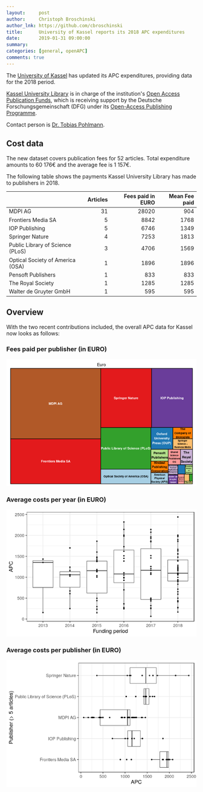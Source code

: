 ```yaml
---
layout:     post
author:     Christoph Broschinski
author_lnk: https://github.com/cbroschinski
title:      University of Kassel reports its 2018 APC expenditures
date:       2019-01-31 09:00:00
summary:    
categories: [general, openAPC]
comments: true
---
```





The [University of Kassel](https://www.uni-kassel.de/uni/en/) has updated its APC expenditures, providing data for the 2018 period.

[Kassel University Library](http://www.uni-kassel.de/ub/index.php) is in charge of the institution's [Open Access Publication Funds](http://www.uni-kassel.de/ub/index.php?id=37384),
which is receiving support by the Deutsche Forschungsgemeinschaft (DFG) under its [Open-Access Publishing Programme](http://www.dfg.de/en/research_funding/programmes/infrastructure/lis/funding_opportunities/open_access/).

Contact person is [Dr. Tobias Pohlmann](mailto:pohlmann@bibliothek.uni-kassel.de).

## Cost data



The new dataset covers publication fees for 52 articles. Total expenditure amounts to 60 176€ and the average fee is 1 157€.

The following table shows the payments Kassel University Library has made to publishers in 2018.


|                                 | Articles| Fees paid in EURO| Mean Fee paid|
|:--------------------------------|--------:|-----------------:|-------------:|
|MDPI AG                          |       31|             28020|           904|
|Frontiers Media SA               |        5|              8842|          1768|
|IOP Publishing                   |        5|              6746|          1349|
|Springer Nature                  |        4|              7253|          1813|
|Public Library of Science (PLoS) |        3|              4706|          1569|
|Optical Society of America (OSA) |        1|              1896|          1896|
|Pensoft Publishers               |        1|               833|           833|
|The Royal Society                |        1|              1285|          1285|
|Walter de Gruyter GmbH           |        1|               595|           595|

## Overview

With the two recent contributions included, the overall APC data for Kassel now looks as follows:

### Fees paid per publisher (in EURO)

![plot of chunk tree_kassel_2019_01_31_full](/figure/tree_kassel_2019_01_31_full-1.png)

###  Average costs per year (in EURO)

![plot of chunk box_kassel_2019_01_31_year_full](/figure/box_kassel_2019_01_31_year_full-1.png)

###  Average costs per publisher (in EURO)

![plot of chunk box_kassel_2019_01_31_publisher_full](/figure/box_kassel_2019_01_31_publisher_full-1.png)
